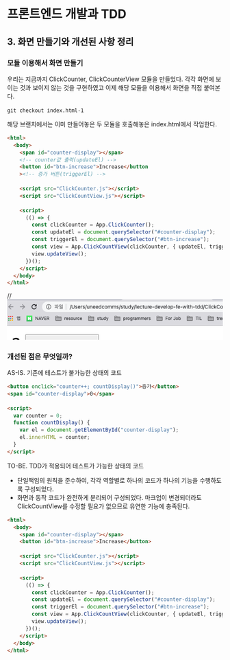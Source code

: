 # 프론트엔드 개발과 TDD

## 3. 화면 만들기와 개선된 사항 정리

### 모듈 이용해서 화면 만들기

우리는 지금까지 ClickCounter, ClickCounterView 모듈을 만들었다. 각각 화면에 보이는 것과 보이지 않는 것을 구현하였고 이제 해당 모듈을 이용해서 화면을 직접 붙여본다.

`git checkout index.html-1`

해당 브랜치에서는 이미 만들어놓은 두 모듈을 호출해놓은 index.html에서 작업한다.

```html
<html>
  <body>
    <span id="counter-display"></span>
    <!-- counter값 출력(updateEl) -->
    <button id="btn-increase">Increase</button
    ><!-- 증가 버튼(triggerEl) -->

    <script src="ClickCounter.js"></script>
    <script src="ClickCountView.js"></script>

    <script>
      (() => {
        const clickCounter = App.ClickCounter();
        const updateEl = document.querySelector("#counter-display");
        const triggerEl = document.querySelector("#btn-increase");
        const view = App.ClickCountView(clickCounter, { updateEl, triggerEl });
        view.updateView();
      })();
    </script>
  </body>
</html>
```

//![잘 실행된다 😇](../img/210114-1.png)

### 개선된 점은 무엇일까?

AS-IS. 기존에 테스트가 불가능한 상태의 코드

```html
<button onclick="counter++; countDisplay()">증가</button>
<span id="counter-display">0</span>

<script>
  var counter = 0;
  function countDisplay() {
    var el = document.getElementById("counter-display");
    el.innerHTML = counter;
  }
</script>
```

TO-BE. TDD가 적용되어 테스트가 가능한 상태의 코드

- 단일책임의 원칙을 준수하여, 각각 역할별로 하나의 코드가 하나의 기능을 수행하도록 구성되었다.
- 화면과 동작 코드가 완전하게 분리되어 구성되었다.
  마크업이 변경되더라도 ClickCountView를 수정할 필요가 없으므로 유연한 기능에 충족된다.

```html
<html>
  <body>
    <span id="counter-display"></span>
    <button id="btn-increase">Increase</button>

    <script src="ClickCounter.js"></script>
    <script src="ClickCountView.js"></script>

    <script>
      (() => {
        const clickCounter = App.ClickCounter();
        const updateEl = document.querySelector("#counter-display");
        const triggerEl = document.querySelector("#btn-increase");
        const view = App.ClickCountView(clickCounter, { updateEl, triggerEl });
        view.updateView();
      })();
    </script>
  </body>
</html>
```
